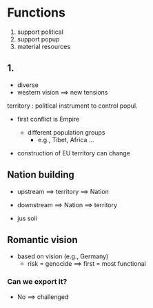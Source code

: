 # Functions

1. support political 
2. support popup
3. material resources

## 1. 

- diverse
- western vision 
$\implies$ new tensions

territory
: political instrument to control popul. 

- first conflict is Empire
    - different population groups
        - e.g., Tibet, Africa …

- construction of EU territory can change

## Nation building

- upstream $\implies$ territory $\implies$ Nation
- downstream $\implies$ Nation $\implies$ territory

- jus soli

## Romantic vision

- based on vision (e.g., Germany)
    - risk = genocide
$\implies$ first = most functional

### Can we export it?

- No $\implies$ challenged